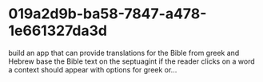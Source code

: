 # 019a2d9b-ba58-7847-a478-1e661327da3d
build an app that can provide translations for the Bible from greek and Hebrew base the Bible text on the septuagint if the reader clicks on a word a context should appear with options for greek or...
